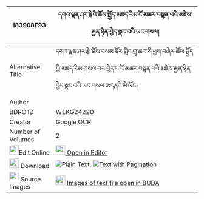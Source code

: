 |I83908F93|དགའ་ལྡན་ཤར་རྩེའི་ཆོས་སྤྱོད་མཛད་རིམ་ངོ་མཚར་བསྟན་པའི་མཛེས་རྒྱན་ཉིན་བྱེད་སྣང་བའི་ཡང་གསལ། 
| --- | --- 
|Alternative Title |དགའ་ལྡན་ཤར་རྩེ་ཐོས་བསམ་ནོར་གླིང་གྲྭ་ཚང་གི་ཕྱག་བཞེས་ཆོས་སྤྱོད་ཀྱི་མཛད་རིམ་གསལ་བར་བྱེད་པ་ངོ་མཚར་བསྟན་པའི་མཛེས་རྒྱན་ཉིན་བྱེད་སྣང་བའི་ཡང་གསལ་ཨདརྴའི་མེ་ལོང་།
|Author | 
|BDRC ID | W1KG24220
|Creator | Google OCR
|Number of Volumes| 2
|<img width="25" src="https://img.icons8.com/color/25/000000/edit-property.png">Edit Online| [<img width="25" src="https://avatars.githubusercontent.com/u/45091458?s=200&v=4"> Open in Editor](http://editor.openpecha.org/I83908F93)
|<img width="25" src="https://img.icons8.com/fluent/48/000000/download-2.png"/>  Download | [![](https://img.icons8.com/color/20/000000/txt.png)Plain Text](https://github.com/Openpecha/I83908F93/releases/download/v1/ganden_shar_tse_i_chocho_dze_r_plain_I83908F93.zip), [![](https://img.icons8.com/color/20/000000/txt.png)Text with Pagination](https://github.com/Openpecha/I83908F93/releases/download/v1/ganden_shar_tse_i_chocho_dze_r_pages_I83908F93.zip)
|<img width="25" src="https://img.icons8.com/plasticine/100/000000/pictures-folder.png"/>  Source Images | [<img width="25" src="https://library.bdrc.io/icons/BUDA-small.svg"> Images of text file open in BUDA](https://library.bdrc.io/show/bdr:W1KG24220)